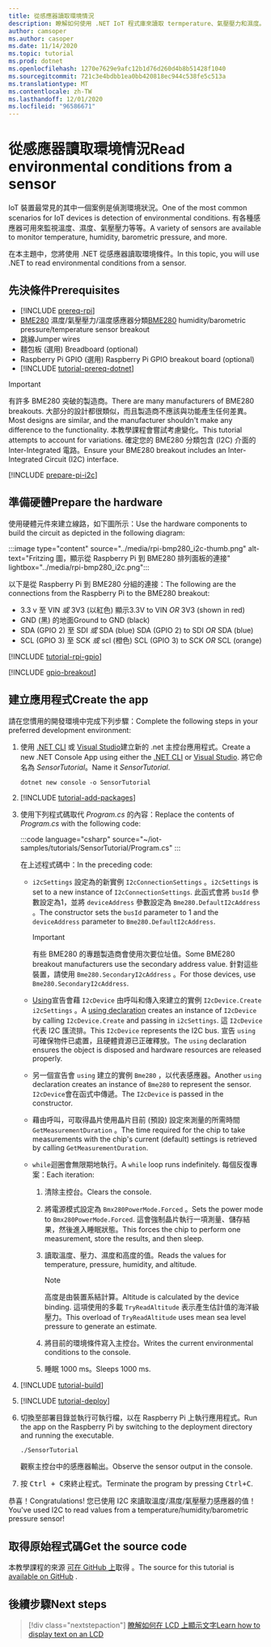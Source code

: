 ```yaml
---
title: 從感應器讀取環境情況
description: 瞭解如何使用 .NET IoT 程式庫來讀取 termperature、氣壓壓力和濕度。
author: camsoper
ms.author: casoper
ms.date: 11/14/2020
ms.topic: tutorial
ms.prod: dotnet
ms.openlocfilehash: 1270e7629e9afc12b1d76d260d4b8b51428f1040
ms.sourcegitcommit: 721c3e4bdbb1ea0bb420818ec944c538fe5c513a
ms.translationtype: MT
ms.contentlocale: zh-TW
ms.lasthandoff: 12/01/2020
ms.locfileid: "96586671"
---
```

# <a name="read-environmental-conditions-from-a-sensor"></a><span data-ttu-id="e87ff-103">從感應器讀取環境情況</span><span class="sxs-lookup"><span data-stu-id="e87ff-103">Read environmental conditions from a sensor</span></span>

<span data-ttu-id="e87ff-104">IoT 裝置最常見的其中一個案例是偵測環境狀況。</span><span class="sxs-lookup"><span data-stu-id="e87ff-104">One of the most common scenarios for IoT devices is detection of environmental conditions.</span></span> <span data-ttu-id="e87ff-105">有各種感應器可用來監視溫度、濕度、氣壓壓力等等。</span><span class="sxs-lookup"><span data-stu-id="e87ff-105">A variety of sensors are available to monitor temperature, humidity, barometric pressure, and more.</span></span>

<span data-ttu-id="e87ff-106">在本主題中，您將使用 .NET 從感應器讀取環境條件。</span><span class="sxs-lookup"><span data-stu-id="e87ff-106">In this topic, you will use .NET to read environmental conditions from a sensor.</span></span>

## <a name="prerequisites"></a><span data-ttu-id="e87ff-107">先決條件</span><span class="sxs-lookup"><span data-stu-id="e87ff-107">Prerequisites</span></span>

- [!INCLUDE [prereq-rpi](../includes/prereq-rpi.md)]
- <span data-ttu-id="e87ff-108">[BME280](https://learn.adafruit.com/adafruit-bme280-humidity-barometric-pressure-temperature-sensor-breakout) <span class="docon docon-navigate-external x-hidden-focus"></span> 濕度/氣壓壓力/溫度感應器分類</span><span class="sxs-lookup"><span data-stu-id="e87ff-108">[BME280](https://learn.adafruit.com/adafruit-bme280-humidity-barometric-pressure-temperature-sensor-breakout) <span class="docon docon-navigate-external x-hidden-focus"></span> humidity/barometric pressure/temperature sensor breakout</span></span>
- <span data-ttu-id="e87ff-109">跳線</span><span class="sxs-lookup"><span data-stu-id="e87ff-109">Jumper wires</span></span>
- <span data-ttu-id="e87ff-110">麵包板 (選用) </span><span class="sxs-lookup"><span data-stu-id="e87ff-110">Breadboard (optional)</span></span>
- <span data-ttu-id="e87ff-111">Raspberry Pi GPIO (選用) </span><span class="sxs-lookup"><span data-stu-id="e87ff-111">Raspberry Pi GPIO breakout board (optional)</span></span>
- [!INCLUDE [tutorial-prereq-dotnet](../includes/tutorial-prereq-dotnet.md)]

> [!IMPORTANT]
> <span data-ttu-id="e87ff-112">有許多 BME280 突破的製造商。</span><span class="sxs-lookup"><span data-stu-id="e87ff-112">There are many manufacturers of BME280 breakouts.</span></span> <span data-ttu-id="e87ff-113">大部分的設計都很類似，而且製造商不應該與功能產生任何差異。</span><span class="sxs-lookup"><span data-stu-id="e87ff-113">Most designs are similar, and the manufacturer shouldn't make any difference to the functionality.</span></span> <span data-ttu-id="e87ff-114">本教學課程會嘗試考慮變化。</span><span class="sxs-lookup"><span data-stu-id="e87ff-114">This tutorial attempts to account for variations.</span></span> <span data-ttu-id="e87ff-115">確定您的 BME280 分類包含 (I2C) 介面的 Inter-Integrated 電路。</span><span class="sxs-lookup"><span data-stu-id="e87ff-115">Ensure your BME280 breakout includes an Inter-Integrated Circuit (I2C) interface.</span></span>

[!INCLUDE [prepare-pi-i2c](../includes/prepare-pi-i2c.md)]

## <a name="prepare-the-hardware"></a><span data-ttu-id="e87ff-116">準備硬體</span><span class="sxs-lookup"><span data-stu-id="e87ff-116">Prepare the hardware</span></span>

<span data-ttu-id="e87ff-117">使用硬體元件來建立線路，如下圖所示：</span><span class="sxs-lookup"><span data-stu-id="e87ff-117">Use the hardware components to build the circuit as depicted in the following diagram:</span></span>

:::image type="content" source="../media/rpi-bmp280_i2c-thumb.png" alt-text="Fritzing 圖，顯示從 Raspberry Pi 到 BME280 排列面板的連接" lightbox="../media/rpi-bmp280_i2c.png":::

<span data-ttu-id="e87ff-119">以下是從 Raspberry Pi 到 BME280 分組的連接：</span><span class="sxs-lookup"><span data-stu-id="e87ff-119">The following are the connections from the Raspberry Pi to the BME280 breakout:</span></span>

- <span data-ttu-id="e87ff-120">3.3 v 至 VIN *或* 3V3 (以紅色) 顯示</span><span class="sxs-lookup"><span data-stu-id="e87ff-120">3.3V to VIN *OR* 3V3 (shown in red)</span></span>
- <span data-ttu-id="e87ff-121">GND (黑) 的地面</span><span class="sxs-lookup"><span data-stu-id="e87ff-121">Ground to GND (black)</span></span>
- <span data-ttu-id="e87ff-122">SDA (GPIO 2) 至 SDI *或* SDA (blue) </span><span class="sxs-lookup"><span data-stu-id="e87ff-122">SDA (GPIO 2) to SDI *OR* SDA (blue)</span></span>
- <span data-ttu-id="e87ff-123">SCL (GPIO 3) 至 SCK *或* scl (橙色) </span><span class="sxs-lookup"><span data-stu-id="e87ff-123">SCL (GPIO 3) to SCK *OR* SCL (orange)</span></span>

[!INCLUDE [tutorial-rpi-gpio](../includes/tutorial-rpi-gpio.md)]

[!INCLUDE [gpio-breakout](../includes/gpio-breakout.md)]

## <a name="create-the-app"></a><span data-ttu-id="e87ff-124">建立應用程式</span><span class="sxs-lookup"><span data-stu-id="e87ff-124">Create the app</span></span>

<span data-ttu-id="e87ff-125">請在您慣用的開發環境中完成下列步驟：</span><span class="sxs-lookup"><span data-stu-id="e87ff-125">Complete the following steps in your preferred development environment:</span></span>

1. <span data-ttu-id="e87ff-126">使用 [.NET CLI](../../core/tools/dotnet-new.md) 或 [Visual Studio](../../core/tutorials/with-visual-studio.md)建立新的 .net 主控台應用程式。</span><span class="sxs-lookup"><span data-stu-id="e87ff-126">Create a new .NET Console App using either the [.NET CLI](../../core/tools/dotnet-new.md) or [Visual Studio](../../core/tutorials/with-visual-studio.md).</span></span> <span data-ttu-id="e87ff-127">將它命名為 *SensorTutorial*。</span><span class="sxs-lookup"><span data-stu-id="e87ff-127">Name it *SensorTutorial*.</span></span>

    ```dotnetcli
    dotnet new console -o SensorTutorial
    ```

1. [!INCLUDE [tutorial-add-packages](../includes/tutorial-add-packages.md)]
1. <span data-ttu-id="e87ff-128">使用下列程式碼取代 *Program.cs* 的內容：</span><span class="sxs-lookup"><span data-stu-id="e87ff-128">Replace the contents of *Program.cs* with the following code:</span></span>

    :::code language="csharp" source="~/iot-samples/tutorials/SensorTutorial/Program.cs" :::

    <span data-ttu-id="e87ff-129">在上述程式碼中：</span><span class="sxs-lookup"><span data-stu-id="e87ff-129">In the preceding code:</span></span>

    - <span data-ttu-id="e87ff-130">`i2cSettings` 設定為的新實例 `I2cConnectionSettings` 。</span><span class="sxs-lookup"><span data-stu-id="e87ff-130">`i2cSettings` is set to a new instance of `I2cConnectionSettings`.</span></span> <span data-ttu-id="e87ff-131">此函式會將 `busId` 參數設定為1，並將 `deviceAddress` 參數設定為 `Bme280.DefaultI2cAddress` 。</span><span class="sxs-lookup"><span data-stu-id="e87ff-131">The constructor sets the `busId` parameter to 1 and the `deviceAddress` parameter to `Bme280.DefaultI2cAddress`.</span></span>

        > [!IMPORTANT]
        > <span data-ttu-id="e87ff-132">有些 BME280 的專題製造商會使用次要位址值。</span><span class="sxs-lookup"><span data-stu-id="e87ff-132">Some BME280 breakout manufacturers use the secondary address value.</span></span> <span data-ttu-id="e87ff-133">針對這些裝置，請使用 `Bme280.SecondaryI2cAddress` 。</span><span class="sxs-lookup"><span data-stu-id="e87ff-133">For those devices, use `Bme280.SecondaryI2cAddress`.</span></span>

    - <span data-ttu-id="e87ff-134">[Using](../../csharp/whats-new/csharp-8.md#using-declarations)宣告會藉 `I2cDevice` 由呼叫和傳入來建立的實例 `I2cDevice.Create` `i2cSettings` 。</span><span class="sxs-lookup"><span data-stu-id="e87ff-134">A [using declaration](../../csharp/whats-new/csharp-8.md#using-declarations) creates an instance of `I2cDevice` by calling `I2cDevice.Create` and passing in `i2cSettings`.</span></span> <span data-ttu-id="e87ff-135">這 `I2cDevice` 代表 I2C 匯流排。</span><span class="sxs-lookup"><span data-stu-id="e87ff-135">This `I2cDevice` represents the I2C bus.</span></span> <span data-ttu-id="e87ff-136">宣告 `using` 可確保物件已處置，且硬體資源已正確釋放。</span><span class="sxs-lookup"><span data-stu-id="e87ff-136">The `using` declaration ensures the object is disposed and hardware resources are released properly.</span></span>
    - <span data-ttu-id="e87ff-137">另一個宣告會 `using` 建立的實例 `Bme280` ，以代表感應器。</span><span class="sxs-lookup"><span data-stu-id="e87ff-137">Another `using` declaration creates an instance of `Bme280` to represent the sensor.</span></span> <span data-ttu-id="e87ff-138">`I2cDevice`會在函式中傳遞。</span><span class="sxs-lookup"><span data-stu-id="e87ff-138">The `I2cDevice` is passed in the constructor.</span></span>
    - <span data-ttu-id="e87ff-139">藉由呼叫，可取得晶片使用晶片目前 (預設) 設定來測量的所需時間 `GetMeasurementDuration` 。</span><span class="sxs-lookup"><span data-stu-id="e87ff-139">The time required for the chip to take measurements with the chip's current (default) settings is retrieved by calling `GetMeasurementDuration`.</span></span>
    - <span data-ttu-id="e87ff-140">`while`迴圈會無限期地執行。</span><span class="sxs-lookup"><span data-stu-id="e87ff-140">A `while` loop runs indefinitely.</span></span> <span data-ttu-id="e87ff-141">每個反復專案：</span><span class="sxs-lookup"><span data-stu-id="e87ff-141">Each iteration:</span></span>
        1. <span data-ttu-id="e87ff-142">清除主控台。</span><span class="sxs-lookup"><span data-stu-id="e87ff-142">Clears the console.</span></span>
        1. <span data-ttu-id="e87ff-143">將電源模式設定為 `Bmx280PowerMode.Forced` 。</span><span class="sxs-lookup"><span data-stu-id="e87ff-143">Sets the power mode to `Bmx280PowerMode.Forced`.</span></span> <span data-ttu-id="e87ff-144">這會強制晶片執行一項測量、儲存結果，然後進入睡眠狀態。</span><span class="sxs-lookup"><span data-stu-id="e87ff-144">This forces the chip to perform one measurement, store the results, and then sleep.</span></span>
        1. <span data-ttu-id="e87ff-145">讀取溫度、壓力、濕度和高度的值。</span><span class="sxs-lookup"><span data-stu-id="e87ff-145">Reads the values for temperature, pressure, humidity, and altitude.</span></span>

            > [!NOTE]
            > <span data-ttu-id="e87ff-146">高度是由裝置系結計算。</span><span class="sxs-lookup"><span data-stu-id="e87ff-146">Altitude is calculated by the device binding.</span></span> <span data-ttu-id="e87ff-147">這項使用的多載 `TryReadAltitude` 表示產生估計值的海洋級壓力。</span><span class="sxs-lookup"><span data-stu-id="e87ff-147">This overload of `TryReadAltitude` uses mean sea level pressure to generate an estimate.</span></span>

        1. <span data-ttu-id="e87ff-148">將目前的環境條件寫入主控台。</span><span class="sxs-lookup"><span data-stu-id="e87ff-148">Writes the current environmental conditions to the console.</span></span>
        1. <span data-ttu-id="e87ff-149">睡眠 1000 ms。</span><span class="sxs-lookup"><span data-stu-id="e87ff-149">Sleeps 1000 ms.</span></span>

1. [!INCLUDE [tutorial-build](../includes/tutorial-build.md)]
1. [!INCLUDE [tutorial-deploy](../includes/tutorial-deploy.md)]
1. <span data-ttu-id="e87ff-150">切換至部署目錄並執行可執行檔，以在 Raspberry Pi 上執行應用程式。</span><span class="sxs-lookup"><span data-stu-id="e87ff-150">Run the app on the Raspberry Pi by switching to the deployment directory and running the executable.</span></span>

    ```bash
    ./SensorTutorial
    ```

    <span data-ttu-id="e87ff-151">觀察主控台中的感應器輸出。</span><span class="sxs-lookup"><span data-stu-id="e87ff-151">Observe the sensor output in the console.</span></span>

1. <span data-ttu-id="e87ff-152">按 <kbd>Ctrl + C</kbd>來終止程式。</span><span class="sxs-lookup"><span data-stu-id="e87ff-152">Terminate the program by pressing <kbd>Ctrl+C</kbd>.</span></span>

<span data-ttu-id="e87ff-153">恭喜！</span><span class="sxs-lookup"><span data-stu-id="e87ff-153">Congratulations!</span></span> <span data-ttu-id="e87ff-154">您已使用 I2C 來讀取溫度/濕度/氣壓壓力感應器的值！</span><span class="sxs-lookup"><span data-stu-id="e87ff-154">You've used I2C to read values from a temperature/humidity/barometric pressure sensor!</span></span>

## <a name="get-the-source-code"></a><span data-ttu-id="e87ff-155">取得原始程式碼</span><span class="sxs-lookup"><span data-stu-id="e87ff-155">Get the source code</span></span>

<span data-ttu-id="e87ff-156">本教學課程的來源 [可在 GitHub 上](https://github.com/MicrosoftDocs/dotnet-iot-assets/tree/master/tutorials/SensorTutorial)取得 <span class="docon docon-navigate-external x-hidden-focus"></span> 。</span><span class="sxs-lookup"><span data-stu-id="e87ff-156">The source for this tutorial is [available on GitHub](https://github.com/MicrosoftDocs/dotnet-iot-assets/tree/master/tutorials/SensorTutorial) <span class="docon docon-navigate-external x-hidden-focus"></span>.</span></span>

## <a name="next-steps"></a><span data-ttu-id="e87ff-157">後續步驟</span><span class="sxs-lookup"><span data-stu-id="e87ff-157">Next steps</span></span>

> [!div class="nextstepaction"]
> [<span data-ttu-id="e87ff-158">瞭解如何在 LCD 上顯示文字</span><span class="sxs-lookup"><span data-stu-id="e87ff-158">Learn how to display text on an LCD</span></span>](../tutorials/lcd-display.md)
